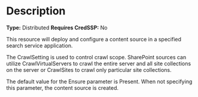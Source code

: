 # Description

**Type:** Distributed
**Requires CredSSP:** No

This resource will deploy and configure a content source in a specified search
service application.

The CrawlSetting is used to control crawl scope.  SharePoint sources can utilize
CrawlVirtualServers to crawl the entire server and all site collections on the server
or CrawlSites to crawl only particular site collections. 

The default value for the Ensure parameter is Present. When not specifying this
parameter, the content source is created.

